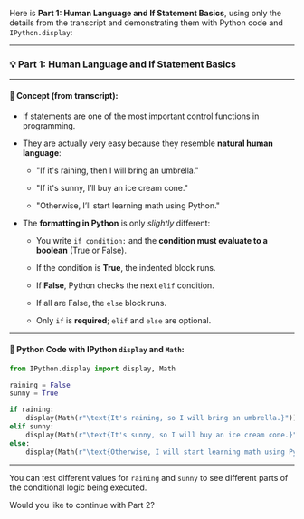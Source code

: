Here is **Part 1: Human Language and If Statement Basics**, using only the details from the transcript and demonstrating them with Python code and `IPython.display`:

---

### 💡 **Part 1: Human Language and If Statement Basics**

---

#### 🧠 Concept (from transcript):

- If statements are one of the most important control functions in programming.
    
- They are actually very easy because they resemble **natural human language**:
    
    - "If it's raining, then I will bring an umbrella."
        
    - "If it's sunny, I’ll buy an ice cream cone."
        
    - "Otherwise, I’ll start learning math using Python."
        
- The **formatting in Python** is only _slightly_ different:
    
    - You write `if condition:` and the **condition must evaluate to a boolean** (True or False).
        
    - If the condition is **True**, the indented block runs.
        
    - If **False**, Python checks the next `elif` condition.
        
    - If all are False, the `else` block runs.
        
    - Only `if` is **required**; `elif` and `else` are optional.
        

---

#### 🧪 Python Code with IPython `display` and `Math`:

```python
from IPython.display import display, Math

raining = False
sunny = True

if raining:
    display(Math(r"\text{It's raining, so I will bring an umbrella.}"))
elif sunny:
    display(Math(r"\text{It's sunny, so I will buy an ice cream cone.}"))
else:
    display(Math(r"\text{Otherwise, I will start learning math using Python.}"))
```

---

You can test different values for `raining` and `sunny` to see different parts of the conditional logic being executed.

Would you like to continue with Part 2?